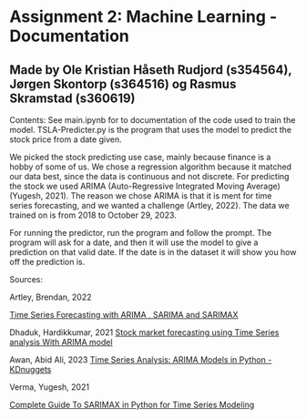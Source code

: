 # Assignment 2: Machine Learning - Documentation

## Made by Ole Kristian Håseth Rudjord (s354564), Jørgen Skontorp (s364516) og Rasmus Skramstad (s360619)

Contents:
See main.ipynb for to documentation of the code used to train the model.
TSLA-Predicter.py is the program that uses the model to predict the stock price from a date given.

We picked the stock predicting use case, mainly because finance is a hobby of some of us. We chose a
regression algorithm because it matched our data best, since the data is continuous and not discrete. For predicting the
stock we used ARIMA (Auto-Regressive Integrated Moving Average) (Yugesh, 2021). The reason we chose ARIMA is that it is
ment for time series forecasting, and we wanted a challenge (Artley, 2022). The data we trained on is from 2018 to
October 29, 2023.

For running the predictor, run the program and follow the prompt. The program will ask for a date, and then it will use
the model to give a prediction on that valid date. If the date is in the dataset it will show you how off the prediction
is.

Sources:

Artley, Brendan, 2022

[Time Series Forecasting with ARIMA , SARIMA and SARIMAX](https://towardsdatascience.com/time-series-forecasting-with-arima-sarima-and-sarimax-ee61099e78f6)

Dhaduk, Hardikkumar, 2021
[Stock market forecasting using Time Series analysis With ARIMA model](https://www.analyticsvidhya.com/blog/2021/07/stock-market-forecasting-using-time-series-analysis-with-arima-model/)

Awan, Abid Ali, 2023
[Time Series Analysis: ARIMA Models in Python - KDnuggets](https://www.kdnuggets.com/2023/08/times-series-analysis-arima-models-python.html)

Verma, Yugesh, 2021

[Complete Guide To SARIMAX in Python for Time Series Modeling](https://analyticsindiamag.com/complete-guide-to-sarimax-in-python-for-time-series-modeling/)
